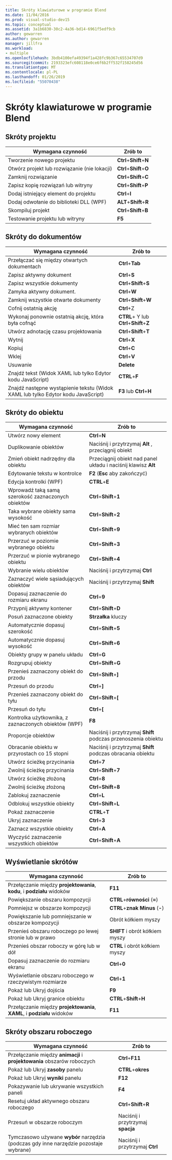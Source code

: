 ```yaml
---
title: Skróty klawiaturowe w programie Blend
ms.date: 11/04/2016
ms.prod: visual-studio-dev15
ms.topic: conceptual
ms.assetid: 3a1b6830-30c2-4a36-bd14-6961f5edf9cb
author: gewarren
ms.author: gewarren
manager: jillfra
ms.workload:
- multiple
ms.openlocfilehash: 3bdb4100efa49394f1a428fc9b367c65534707d9
ms.sourcegitcommit: 2193323efc608118e0ce6f6b2ff532f158245d56
ms.translationtype: MT
ms.contentlocale: pl-PL
ms.lasthandoff: 01/26/2019
ms.locfileid: "55070438"
---
```

# <a name="keyboard-shortcuts-in-blend"></a>Skróty klawiaturowe w programie Blend

## <a name="project-shortcuts"></a>Skróty projektu

|Wymagana czynność|Zrób to|
|----------------|-------------|
|Tworzenie nowego projektu|**Ctrl**+**Shift**+**N**|
|Otwórz projekt lub rozwiązanie (nie lokacji)|**Ctrl**+**Shift**+**O**|
|Zamknij rozwiązanie|**Ctrl**+**Shift**+**C**|
|Zapisz kopię rozwiązań lub witryny|**Ctrl**+**Shift**+**P**|
|Dodaj istniejący element do projektu|**Ctrl**+**I**|
|Dodaj odwołanie do biblioteki DLL (WPF)|**ALT**+**Shift**+**R**|
|Skompiluj projekt|**Ctrl**+**Shift**+**B**|
|Testowanie projektu lub witryny|**F5**|

## <a name="document-shortcuts"></a>Skróty do dokumentów

|Wymagana czynność|Zrób to|
|----------------|-------------|
|Przełączać się między otwartych dokumentach|**Ctrl**+**Tab**|
|Zapisz aktywny dokument|**Ctrl**+**S**|
|Zapisz wszystkie dokumenty|**Ctrl**+**Shift**+**S**|
|Zamyka aktywny dokument.|**Ctrl**+**W**|
|Zamknij wszystkie otwarte dokumenty|**Ctrl**+**Shift**+**W**|
|Cofnij ostatnią akcję|**Ctrl**+Z|
|Wykonaj ponownie ostatnią akcję, która była cofnąć|**CTRL**+ Y lub **Ctrl**+**Shift**+**Z**|
|Utwórz adnotację czasu projektowania|**Ctrl**+**Shift**+**T**|
|Wytnij|**Ctrl**+**X**|
|Kopiuj|**Ctrl**+**C**|
|Wklej|**Ctrl**+**V**|
|Usuwanie|**Delete**|
|Znajdź tekst (Widok XAML lub tylko Edytor kodu JavaScript)|**CTRL**+**F**|
|Znajdź następne wystąpienie tekstu (Widok XAML lub tylko Edytor kodu JavaScript)|**F3** lub **Ctrl**+**H**|

## <a name="object-shortcuts"></a>Skróty do obiektu

|Wymagana czynność|Zrób to|
|----------------|-------------|
|Utwórz nowy element|**Ctrl**+**N**|
|Duplikowanie obiektów|Naciśnij i przytrzymaj **Alt** , przeciągnij obiekt|
|Zmień obiekt nadrzędny dla obiektu|Przeciągnij obiekt nad panel układu i naciśnij klawisz **Alt**|
|Edytowanie tekstu w kontrolce|**F2** (**Esc** aby zakończyć)|
|Edycja kontrolki (WPF)|**CTRL**+**E**|
|Wprowadź taką samą szerokość zaznaczonych obiektów|**Ctrl**+**Shift**+**1**|
|Taka wybrane obiekty sama wysokość|**Ctrl**+**Shift**+**2**|
|Mieć ten sam rozmiar wybranych obiektów|**Ctrl**+**Shift**+**9**|
|Przerzuć w poziomie wybranego obiektu|**Ctrl**+**Shift**+**3**|
|Przerzuć w pionie wybranego obiektu|**Ctrl**+**Shift**+**4**|
|Wybranie wielu obiektów|Naciśnij i przytrzymaj **Ctrl**|
|Zaznaczyć wiele sąsiadujących obiektów|Naciśnij i przytrzymaj **Shift**|
|Dopasuj zaznaczenie do rozmiaru ekranu|**Ctrl**+**9**|
|Przypnij aktywny kontener|**Ctrl**+**Shift**+**D**|
|Posuń zaznaczone obiekty|**Strzałka** kluczy|
|Automatycznie dopasuj szerokość|**Ctrl**+**Shift**+**5**|
|Automatycznie dopasuj wysokość|**Ctrl**+**Shift**+**6**|
|Obiekty grupy w panelu układu|**Ctrl**+**G**|
|Rozgrupuj obiekty|**Ctrl**+**Shift**+**G**|
|Przenieś zaznaczony obiekt do przodu|**Ctrl**+**Shift**+**]**|
|Przesuń do przodu|**Ctrl**+**]**|
|Przenieś zaznaczony obiekt do tyłu|**Ctrl**+**Shift**+**[**|
|Przesuń do tyłu|**Ctrl**+**[**|
|Kontrolka użytkownika, z zaznaczonych obiektów (WPF)|**F8**|
|Proporcje obiektów|Naciśnij i przytrzymaj **Shift** podczas przenoszenia obiektu|
|Obracanie obiektu w przyrostach co 15 stopni|Naciśnij i przytrzymaj **Shift** podczas obracania obiektu|
|Utwórz ścieżkę przycinania|**Ctrl**+**7**|
|Zwolnij ścieżkę przycinania|**Ctrl**+**Shift**+**7**|
|Utwórz ścieżkę złożoną|**Ctrl**+**8**|
|Zwolnij ścieżkę złożoną|**Ctrl**+**Shift**+**8**|
|Zablokuj zaznaczenie|**Ctrl**+**L**|
|Odblokuj wszystkie obiekty|**Ctrl**+**Shift**+**L**|
|Pokaż zaznaczenie|**CTRL**+**T**|
|Ukryj zaznaczenie|**Ctrl**+**3**|
|Zaznacz wszystkie obiekty|**Ctrl**+**A**|
|Wyczyść zaznaczenie wszystkich obiektów|**Ctrl**+**Shift**+**A**|

## <a name="view-shortcuts"></a>Wyświetlanie skrótów

|Wymagana czynność|Zrób to|
|----------------|-------------|
|Przełączanie między **projektowania**, **kodu**, i **podziału** widoków|**F11**|
|Powiększanie obszaru kompozycji|**CTRL**+**równości** (**=**)|
|Pomniejsz w obszarze kompozycji|**CTRL**+**znak Minus** (**-**)|
|Powiększanie lub pomniejszanie w obszarze kompozycji|Obrót kółkiem myszy|
|Przenieś obszaru roboczego po lewej stronie lub w prawo|**SHIFT** i obrót kółkiem myszy|
|Przenieś obszar roboczy w górę lub w dół|**CTRL** i obrót kółkiem myszy|
|Dopasuj zaznaczenie do rozmiaru ekranu|**Ctrl**+**0**|
|Wyświetlanie obszaru roboczego w rzeczywistym rozmiarze|**Ctrl**+**1**|
|Pokaż lub Ukryj dojścia|**F9**|
|Pokaż lub Ukryj granice obiektu|**CTRL**+**Shift**+**H**|
|Przełączanie między **projektowania**, **XAML**, i **podziału** widoków|**F11**|

## <a name="workspace-shortcuts"></a>Skróty obszaru roboczego

|Wymagana czynność|Zrób to|
|----------------|-------------|
|Przełączanie między **animacji** i **projektowania** obszarów roboczych|**Ctrl**+**F11**|
|Pokaż lub Ukryj **zasoby** panelu|**CTRL**+**okres**|
|Pokaż lub Ukryj **wyniki** panelu|**F12**|
|Pokazywanie lub ukrywanie wszystkich paneli|**F4**|
|Resetuj układ aktywnego obszaru roboczego|**Ctrl**+**Shift**+**R**|
|Przesuń w obszarze roboczym|Naciśnij i przytrzymaj **spacja**|
|Tymczasowo używane **wybór** narzędzia (podczas gdy inne narzędzie pozostaje wybrane)|Naciśnij i przytrzymaj **Ctrl**|